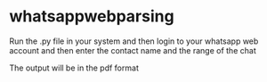 # whatsappwebparsing

Run the .py file in your system and then login to your whatsapp web account and then enter the contact name and the range of the chat 

The output will be in the pdf format 
